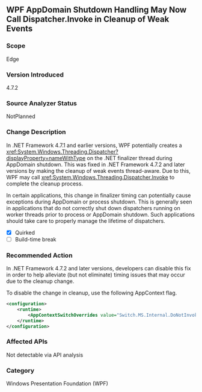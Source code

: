 ## WPF AppDomain Shutdown Handling May Now Call Dispatcher.Invoke in Cleanup of Weak Events

### Scope
Edge

### Version Introduced
4.7.2

### Source Analyzer Status
NotPlanned

### Change Description
In .NET Framework 4.7.1 and earlier versions, WPF potentially creates a <xref:System.Windows.Threading.Dispatcher?displayProperty=nameWithType> on the .NET finalizer thread during AppDomain shutdown.  This was fixed in 
.NET Framework 4.7.2 and later versions by making the cleanup of weak events thread-aware.  Due to this, WPF may call <xref:System.Windows.Threading.Dispatcher.Invoke> to complete the cleanup process.

In certain applications, this change in finalizer timing can potentially cause exceptions during AppDomain or process shutdown.  This is generally seen in applications that do not correctly 
shut down dispatchers running on worker threads prior to process or AppDomain shutdown.  Such applications should take care to properly manage the lifetime of dispatchers.  

- [X] Quirked
- [ ] Build-time break

### Recommended Action
In .NET Framework 4.7.2 and later versions, developers can disable this fix in order to help alleviate (but not eliminate) timing issues that may occur due to the cleanup change.

To disable the change in cleanup, use the following AppContext flag.

```xml
<configuration>
    <runtime>
        <AppContextSwitchOverrides value="Switch.MS.Internal.DoNotInvokeInWeakEventTableShutdownListener=true"/>
    </runtime>
</configuration>
```

### Affected APIs
Not detectable via API analysis

### Category
Windows Presentation Foundation (WPF)

<!--
    593963
-->


